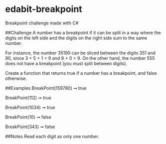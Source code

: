 # edabit-breakpoint
Breakpoint challenge made with C#


##Challenge
A number has a breakpoint if it can be split in a way where the digits on the left side and the digits on the right side sum to the same number.

For instance, the number 35190 can be sliced between the digits 351 and 90, since 3 + 5 + 1 = 9 and 9 + 0 = 9. On the other hand, the number 555 does not have a breakpoint (you must split between digits).

Create a function that returns true if a number has a breakpoint, and false otherwise.

##Examples
BreakPoint(159780) ➞ true

BreakPoint(112) ➞ true

BreakPoint(1034) ➞ true

BreakPoint(10) ➞ false

BreakPoint(343) ➞ false

##Notes
Read each digit as only one number.
